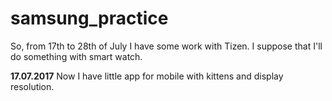 # samsung_practice

So, from 17th to 28th of July I have some work with Tizen. I suppose that
I'll do something with smart watch.

__17.07.2017__ Now I have little app for mobile with kittens and display resolution.
